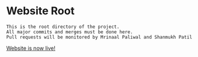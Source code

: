 # Website Root        
```
This is the root directory of the project.
All major commits and merges must be done here.
Pull requests will be monitored by Mrinaal Paliwal and Shanmukh Patil
```  
[Website is now live!](https://sictim-23.netlify.app/)
